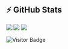 ## ⚡ GitHub Stats

<img align="left" src="https://github-readme-stats.vercel.app/api?username=fumeko-ts&show_icons=true&count_private=true&theme=gruvbox" />
<img src="https://github-readme-stats.vercel.app/api/top-langs/?username=fumeko-ts&layout=compact&count_private=true&theme=gruvbox" />
<img src="https://github-readme-stats.vercel.app/api/wakatime?username=fumeko_ts&theme=gruvbox" />  

![Visitor Badge](https://visitor-badge.laobi.icu/badge?page_id=fumeko-ts.fumeko-ts)
